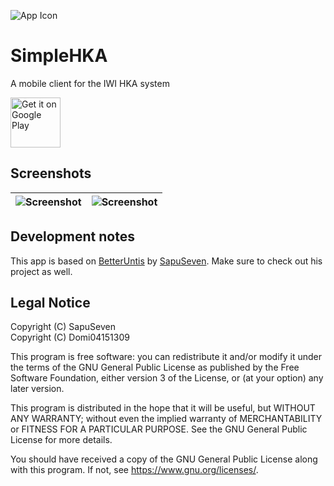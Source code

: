 ![App Icon](https://raw.githubusercontent.com/Domi04151309/SimpleHKA/main/app/src/main/res/mipmap-xxxhdpi/ic_launcher.png)
# SimpleHKA
A mobile client for the IWI HKA system


<!--a href="https://f-droid.org/packages/com.sapuseven.untis"><img src="https://fdroid.gitlab.io/artwork/badge/get-it-on.png" alt="Get it on F-Droid" height="80"></a-->
<a href="https://play.google.com/store/apps/details?id=io.github.domi04151309.hka&utm_source=github&utm_campaign=badge"><img alt="Get it on Google Play" src="https://play.google.com/intl/en_us/badges/static/images/badges/en_badge_web_generic.png" height="80"/></a>

## Screenshots

| <img src="https://raw.githubusercontent.com/Domi04151309/SimpleHKA/main/fastlane/metadata/android/en-US/images/phoneScreenshots/1.jpg" alt="Screenshot" /> | <img src="https://raw.githubusercontent.com/Domi04151309/SimpleHKA/main/fastlane/metadata/android/en-US/images/phoneScreenshots/2.jpg" alt="Screenshot" /> |
| --- | --- |

## Development notes
This app is based on [BetterUntis](https://github.com/SapuSeven/BetterUntis) by [SapuSeven](https://github.com/SapuSeven). Make sure to check out his project as well.

## Legal Notice
Copyright (C) SapuSeven  
Copyright (C) Domi04151309

This program is free software: you can redistribute it and/or modify
it under the terms of the GNU General Public License as published by
the Free Software Foundation, either version 3 of the License, or
(at your option) any later version.

This program is distributed in the hope that it will be useful,
but WITHOUT ANY WARRANTY; without even the implied warranty of
MERCHANTABILITY or FITNESS FOR A PARTICULAR PURPOSE.  See the
GNU General Public License for more details.

You should have received a copy of the GNU General Public License
along with this program.  If not, see <https://www.gnu.org/licenses/>.
